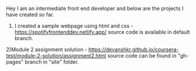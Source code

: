 Hey I am an intermediate front end developer and below are the projects I have created so far.

1) I created a sample webpage using html and css - https://spotifyfrontenddev.netlify.app/
source code is available in default branch.

2)Module 2 assignment solution - https://devanshkr.github.io/coursera-test/module-2-solution/assignment2.html
source code can be found in "gh-pages" branch in "site" folder.
 
